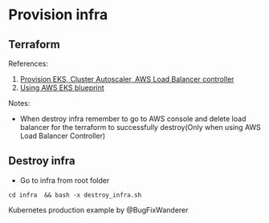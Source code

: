 # Provision infra

## Terraform

References:

1. [Provision EKS, Cluster Autoscaler, AWS Load Balancer controller](https://antonputra.com/amazon/create-eks-cluster-using-terraform-modules/#add-iam-user-role-to-eks)
2. [Using AWS EKS blueprint](https://aws-ia.github.io/terraform-aws-eks-blueprints/v4.29.0/)

Notes:
- When destroy infra remember to go to AWS console and delete load balancer for the terraform to successfully destroy(Only when using AWS Load Balancer Controller)

## Destroy infra
- Go to infra from root folder
```
cd infra  && bash -x destroy_infra.sh
```

Kubernetes production example by @BugFixWanderer